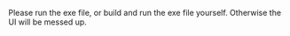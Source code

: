 Please run the exe file, or build and run the exe file yourself.
Otherwise the UI will be messed up.
